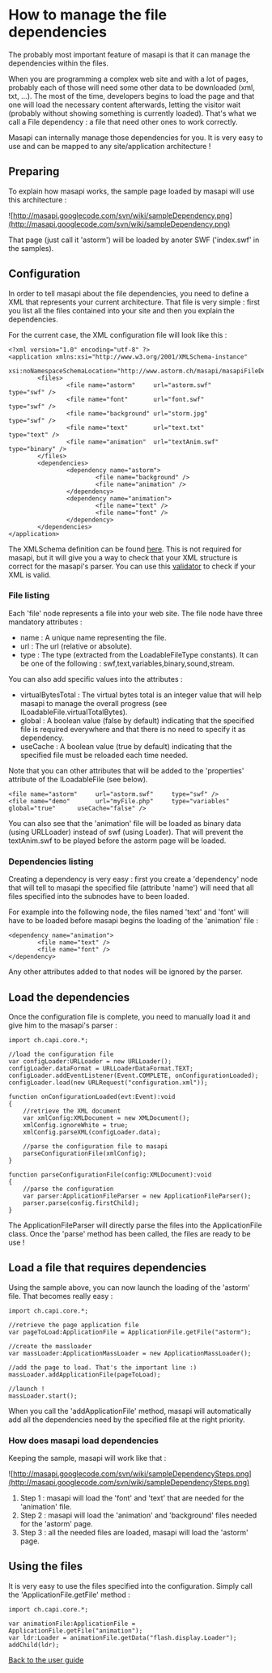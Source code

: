 # How to manage the file dependencies #

The probably most important feature of masapi is that it can manage the dependencies within the files.

When you are programming a complex web site and with a lot of pages, probably each of those will need some other data to be downloaded (xml, txt, ...). The most of the time, developers begins to load the page and that one will load the necessary content afterwards, letting the visitor wait (probably without showing something is currently loaded). That's what we call a File dependency : a file that need other ones to work correctly.

Masapi can internally manage those dependencies for you. It is very easy to use and can be mapped to any site/application architecture !

## Preparing ##

To explain how masapi works, the sample page loaded by masapi will use this architecture :

![http://masapi.googlecode.com/svn/wiki/sampleDependency.png](http://masapi.googlecode.com/svn/wiki/sampleDependency.png)

That page (just call it 'astorm') will be loaded by anoter SWF ('index.swf' in the samples).

## Configuration ##

In order to tell masapi about the file dependencies, you need to define a XML that represents your current architecture. That file is very simple : first you list all the files contained into your site and then you explain the dependencies.

For the current case, the XML configuration file will look like this :
```
<?xml version="1.0" encoding="utf-8" ?>
<application xmlns:xsi="http://www.w3.org/2001/XMLSchema-instance"
             xsi:noNamespaceSchemaLocation="http://www.astorm.ch/masapi/masapiFileDependencies.xsd">
        <files>
                <file name="astorm"     url="astorm.swf"     type="swf" />
                <file name="font"       url="font.swf"       type="swf" />
                <file name="background" url="storm.jpg"      type="swf" />
                <file name="text"       url="text.txt"       type="text" />
                <file name="animation"  url="textAnim.swf"   type="binary" />
        </files>
        <dependencies>
                <dependency name="astorm">
                        <file name="background" />
                        <file name="animation" />
                </dependency>
                <dependency name="animation">
                        <file name="text" />
                        <file name="font" />
                </dependency>
        </dependencies>
</application>
```

The XMLSchema definition can be found [here](http://www.astorm.ch/masapi/masapiFileDependencies.xsd). This is not required for masapi, but it will give you a way to check that your XML structure is correct for the masapi's parser. You can use this [validator](http://www.astorm.ch/masapi/validator.php) to check if your XML is valid.

### File listing ###

Each 'file' node represents a file into your web site. The file node have three mandatory attributes :
  * name : A unique name representing the file.
  * url : The url (relative or absolute).
  * type : The type (extracted from the LoadableFileType constants). It can be one of the following : swf,text,variables,binary,sound,stream.

You can also add specific values into the attributes :
  * virtualBytesTotal : The virtual bytes total is an integer value that will help masapi to manage the overall progress (see ILoadableFile.virtualTotalBytes).
  * global : A boolean value (false by default) indicating that the specified file is required everywhere and that there is no need to specify it as dependency.
  * useCache : A boolean value (true by default) indicating that the specified file must be reloaded each time needed.

Note that you can other attributes that will be added to the 'properties' attribute of the ILoadableFile (see below).

```
<file name="astorm"     url="astorm.swf"     type="swf" />
<file name="demo"       url="myFile.php"     type="variables"      global="true"      useCache="false" />
```

You can also see that the 'animation' file will be loaded as binary data (using URLLoader) instead of swf (using Loader). That will prevent the textAnim.swf to be played before the astorm page will be loaded.

### Dependencies listing ###

Creating a dependency is very easy : first you create a 'dependency' node that will tell to masapi the specified file (attribute 'name') will need that all files specified into the subnodes have to been loaded.

For example into the following node, the files named 'text' and 'font' will have to be loaded before masapi begins the loading of the 'animation' file :
```
<dependency name="animation">
		<file name="text" />
		<file name="font" />
</dependency>
```

Any other attributes added to that nodes will be ignored by the parser.

## Load the dependencies ##

Once the configuration file is complete, you need to manually load it and give him to the masapi's parser :
```
import ch.capi.core.*;

//load the configuration file
var configLoader:URLLoader = new URLLoader();
configLoader.dataFormat = URLLoaderDataFormat.TEXT;
configLoader.addEventListener(Event.COMPLETE, onConfigurationLoaded);
configLoader.load(new URLRequest("configuration.xml"));

function onConfigurationLoaded(evt:Event):void
{
	//retrieve the XML document
	var xmlConfig:XMLDocument = new XMLDocument();
	xmlConfig.ignoreWhite = true;
	xmlConfig.parseXML(configLoader.data);
	
	//parse the configuration file to masapi
	parseConfigurationFile(xmlConfig);
}

function parseConfigurationFile(config:XMLDocument):void
{
	//parse the configuration
	var parser:ApplicationFileParser = new ApplicationFileParser();
	parser.parse(config.firstChild);
}
```

The ApplicationFileParser will directly parse the files into the ApplicationFile class. Once the 'parse' method has been called, the files are ready to be use !

## Load a file that requires dependencies ##

Using the sample above, you can now launch the loading of the 'astorm' file. That becomes really easy :

```
import ch.capi.core.*;

//retrieve the page application file
var pageToLoad:ApplicationFile = ApplicationFile.getFile("astorm");

//create the massloader
var massLoader:ApplicationMassLoader = new ApplicationMassLoader();

//add the page to load. That's the important line :)
massLoader.addApplicationFile(pageToLoad);

//launch !
massLoader.start();
```

When you call the 'addApplicationFile' method, masapi will automatically add all the dependencies need by the specified file at the right priority.

### How does masapi load dependencies ###

Keeping the sample, masapi will work like that :

![http://masapi.googlecode.com/svn/wiki/sampleDependencySteps.png](http://masapi.googlecode.com/svn/wiki/sampleDependencySteps.png)

  1. Step 1 : masapi will load the 'font' and 'text' that are needed for the 'animation' file.
  1. Step 2 : masapi will load the 'animation' and 'background' files needed for the 'astorm' page.
  1. Step 3 : all the needed files are loaded, masapi will load the 'astorm' page.


## Using the files ##

It is very easy to use the files specified into the configuration. Simply call the 'ApplicationFile.getFile' method :
```
import ch.capi.core.*;

var animationFile:ApplicationFile = ApplicationFile.getFile("animation");
var ldr:Loader = animationFile.getData("flash.display.Loader");
addChild(ldr);
```

[Back to the user guide](http://code.google.com/p/masapi/wiki/UserGuide)